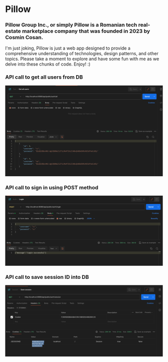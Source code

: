 # Pillow 

### Pillow Group Inc., or simply Pillow is a Romanian tech real-estate marketplace company that was founded in 2023 by Cosmin Cosan.

I'm just joking, Pillow is just a web app designed to provide a comprehensive understanding of technologies, design patterns, and other topics. Please take a moment to explore and have some fun with me as we delve into these chunks of code. Enjoy! :) 

###  API call to get all users from DB
![img1](/all_users.png "API call to get all users from DB")

### API call to sign in using POST method
![img2](/login.png "")

### API call to save session ID into DB
![img3](/session.png "")